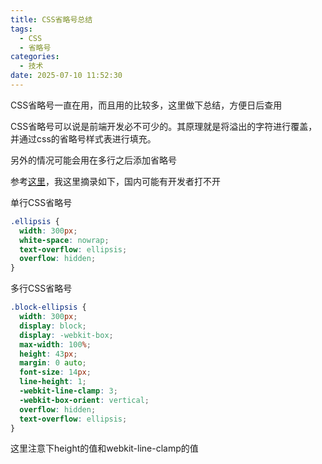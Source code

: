 ```yaml
---
title: CSS省略号总结
tags:
  - CSS
  - 省略号
categories:
  - 技术
date: 2025-07-10 11:52:30
---
```


CSS省略号一直在用，而且用的比较多，这里做下总结，方便日后查用

CSS省略号可以说是前端开发必不可少的。其原理就是将溢出的字符进行覆盖，并通过css的省略号样式表进行填充。

另外的情况可能会用在多行之后添加省略号

参考[这里](https://codepen.io/joelsaupe/pen/ojmLWB?__cf_chl_jschl_tk__=ad2260f8d4282eb686bf94b5680496918201523e-1575267644-0-ATV51Zz3wHoDGlug0fKwsH_7AeJ_jLXzqMBLVtyEOCz0egU2ex35LVMGQdWZG5d_CqXZPP-AheybUivp1kRmEXHN9ZfBMAuivBMYXeocIkJRO0IcrR6sdKWwMkI2A5L5vS9GXi4ruvoZ2yiFb7ljjfslA25u3yKzRgsdcIVBJ2OAOKRqwIUpGEAJQuYC7v3ghGw7pOWk0UhbXUGtC7fodQT4F8WBOdDSAACsAq_b2qpKtx90gfrU9IkTG_QW5-miRvlHkp3eJ1opO4LAD6pGRPlIYI0UDSTzKfrFy99s3MAuTCmIrdSjWlgtoykhN1myCw0cBC3fBzcnfN9QSp56OBxOFW4oiPOtKVqPFC24XJjn)，我这里摘录如下，国内可能有开发者打不开

单行CSS省略号

```css
.ellipsis {
  width: 300px;
  white-space: nowrap;
  text-overflow: ellipsis;
  overflow: hidden;
}
```

多行CSS省略号

```css
.block-ellipsis {
  width: 300px;
  display: block;
  display: -webkit-box;
  max-width: 100%;
  height: 43px;
  margin: 0 auto;
  font-size: 14px;
  line-height: 1;
  -webkit-line-clamp: 3;
  -webkit-box-orient: vertical;
  overflow: hidden;
  text-overflow: ellipsis;
}
```

这里注意下height的值和webkit-line-clamp的值
